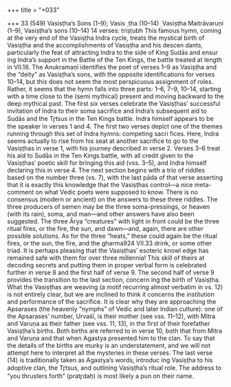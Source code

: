 +++
title = "+033"

+++
33 (549)
Vasisṭha’s Sons (1–9); Vasis ̣ ṭha (10–14) ̣
Vasiṣṭha Maitrāvaruṇi (1–9), Vasiṣṭha’s sons (10–14)
14 verses: triṣṭubh
This famous hymn, coming at the very end of the Vasiṣṭha Indra cycle, treats the  mystical birth of Vasiṣṭha and the accomplishments of Vasiṣṭha and his descen dants, particularly the feat of attracting Indra to the side of King Sudās and ensur ing Indra’s support in the Battle of the Ten Kings, the battle treated at length  in VII.18. The Anukramaṇī identifies the poet of verses 1–9 as Vasiṣṭha and the  “deity” as Vasiṣṭha’s sons, with the opposite identifications for verses 10–14, but this  does not seem the most perspicuous assignment of roles. Rather, it seems that the  hymn falls into three parts: 1–6, 7–9, 10–14, starting with a time close to the (semi mythical) present and moving backward to the deep mythical past.
The first six verses celebrate the Vasiṣṭhas’ successful invitation of Indra to their  soma sacrifice and Indra’s subsequent aid to Sudās and the Tr̥tsus in the Ten Kings  battle. Indra himself appears to be the speaker in verses 1 and 4. The first two verses  depict one of the themes running through this set of Indra hymns: competing sacri
fices. Here, Indra seems actually to rise from his seat at another sacrifice to go to the  Vasiṣṭhas in verse 1, with his journey described in verse 2. Verses 3–6 treat his aid to  Sudās in the Ten Kings battle, with all credit given to the Vasiṣṭhas’ poetic skill for  bringing this aid (vss. 3–5), and Indra himself declaring this in verse 4.
The next section begins with a trio of riddles based on the number three (vs.  7), with the last pāda of that verse asserting that it is exactly this knowledge that  the Vasiṣṭhas control—a nice meta-comment on what Vedic poets were supposed  to know. There is no consensus (modern or ancient) on the answers to these three  riddles. The three producers of semen may be the three soma-pressings, or heaven  (with its rain), soma, and man—and other answers have also been suggested. The  three Ārya “creatures” with light in front could be the three ritual fires, or the fire,  the sun, and dawn—and, again, there are other possible solutions. As for the three  “heats,” these could again be the ritual fires, or the sun, the fire, and the gharma924 VII.33
drink, or some other triad. It is perhaps pleasing that the Vasiṣṭhas’ esoteric knowl edge has remained safe with them for over three millennia! This skill of theirs at  decoding secrets and putting them in proper verbal form is celebrated further in  verse 8 and the first half of verse 9.
The second half of verse 9 provides the transition to the last section, concern ing the birth of Vasiṣṭha. What the Vasiṣṭhas are weaving (a motif recurring almost  verbatim in vs. 12) is not entirely clear, but we are inclined to think it concerns the  institution and performance of the sacrifice. It is clear why they are approaching the  Apsarases (the heavenly “nymphs” of Vedic and later Indian culture): one of the  Apsarases’ number, Urvaśī, is their mother (see vss. 11–12), with Mitra and Varuṇa  as their father (see vss. 11, 13), in the first of their forefather Vasiṣṭha’s births. Both  births are referred to in verse 10, both that from Mitra and Varuṇa and that when  Agastya presented him to the clan. To say that the details of the births are murky  is an understatement, and we will not attempt here to interpret all the mysteries in  these verses. The last verse (14) is traditionally taken as Agastya’s words, introduc
ing Vasiṣṭha to his adoptive clan, the Tr̥tsus, and outlining Vasiṣṭha’s ritual role.  The address to “you thrusters forth” (pratr̥daḥ) is most likely a pun on their name.